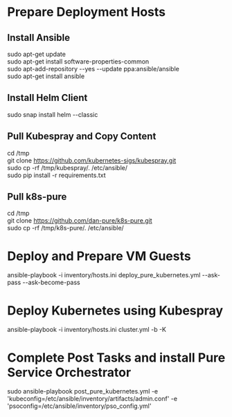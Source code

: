 # Prepare Deployment Hosts
## Install Ansible
sudo apt-get update <br />
sudo apt-get install software-properties-common <br />
sudo apt-add-repository --yes --update ppa:ansible/ansible <br />
sudo apt-get install ansible <br />

## Install Helm Client
sudo snap install helm --classic

## Pull Kubespray and Copy Content
cd /tmp <br />
git clone https://github.com/kubernetes-sigs/kubespray.git <br />
sudo cp -rf /tmp/kubespray/. /etc/ansible/ <br />
sudo pip install -r requirements.txt <br />

## Pull k8s-pure
cd /tmp <br />
git clone https://github.com/dan-pure/k8s-pure.git <br />
sudo cp -rf /tmp/k8s-pure/. /etc/ansible/  <br />

# Deploy and Prepare VM Guests
ansible-playbook -i inventory/hosts.ini deploy_pure_kubernetes.yml --ask-pass --ask-become-pass

# Deploy Kubernetes using Kubespray
ansible-playbook -i inventory/hosts.ini cluster.yml  -b -K


# Complete Post Tasks and install Pure Service Orchestrator
sudo ansible-playbook post_pure_kubernetes.yml -e 'kubeconfig=/etc/ansible/inventory/artifacts/admin.conf' -e 'psoconfig=/etc/ansible/inventory/pso_config.yml'
